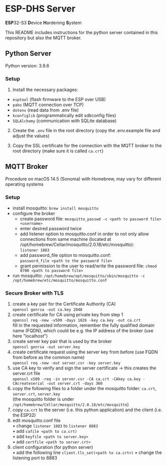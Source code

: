 # ESP-DHS Server

**ESP**32-S3 **D**evice **H**ardening **S**ystem

This README includes instructions for the python server contained in this repository but also the MQTT broker.

## Python Server

Python version: 3.9.6

### Setup

1. Install the necessary packages:
- `esptool` (flash firmware to the ESP over USB)
- `paho` (MQTT connection over TCP)
- `dotenv` (read data from .env file)
- `kconfiglib` (programmatically edit sdkconfig files)
- `SQLAlchemy` (communication with SQLite database)

2. Create the `.env` file in the root directory (copy the .env.example file and adjust the values)

3. Copy the SSL certificate for the connection with the MQTT broker to the root directory (make sure it is called `ca.crt`)

## MQTT Broker

Procedure on macOS 14.5 (Sonoma) with Homebrew, may vary for different operating systems

### Setup

- install mosquitto: `brew install mosquitto`
- configure the broker
  - create password file: `mosquitto_passwd -c <path to password file> <username>`
  - enter desired password twice
  - add listener option to mosquitto.conf in order to not only allow connections from same machine (located at /opt/homebrew/Cellar/mosquitto/2.0.18/etc/mosquitto):  
  `listener 1883`
  - add password_file option to mosquitto.conf:  
  `password_file <path to the password file>`
  - grant permission to the user to read/write the password file: `chmod 0700 <path to password file>`
- run mosquitto: `/opt/homebrew/opt/mosquitto/sbin/mosquitto -c /opt/homebrew/etc/mosquitto/mosquitto.conf`

### Secure Broker with TLS

1. create a key pair for the Certificate Authority (CA)  
`openssl genrsa -out ca.key 2048`
2. create certificate for CA using private key from step 1  
`openssl req -new -x509 -days 1826 -key ca.key -out ca.crt`  
fill in the requested information, remember the fully qualified domain name (FQDN), which could be e.g. the IP address of the broker (use here "localhost")
3. create server key pair that is used by the broker  
`openssl genrsa -out server.key`
4. create certificate request using the server key from before (use FQDN from before as the common name)  
`openssl req -new -out server.csr -key server.key`
5. use CA key to verify and sign the server certificate -> this creates the server.crt file  
`openssl x509 -req -in server.csr -CA ca.crt -CAkey ca.key -CAcreateserial -out server.crt -days 360`
6. copy the following files to a folder under the mosquitto folder: `ca.crt`, `server.crt`, `server.key`  
(the mosquitto folder is under `/opt/homebrew/Cellar/mosquitto/2.0.18/etc/mosquitto`)
7. copy `ca.crt` to the server (i.e. this python application) and the client (i.e. the ESP32)
8. edit mosquitto.conf file  
  • change `listener 1883` to `listener 8883`  
  • add `cafile <path to ca.crt)`  
  • add `keyfile <path to server.key>`  
  • add `certfile <path to server.crt>`
9. client configuration (for python server)  
  • add the following line `client.tls_set(<path to ca.crt>)`
  • change the listening port to 8883